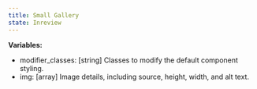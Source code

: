 ```yaml
---
title: Small Gallery
state: Inreview
---
```


__Variables:__
* modifier_classes: [string] Classes to modify the default component styling.
* img: [array] Image details, including source, height, width, and alt text.
